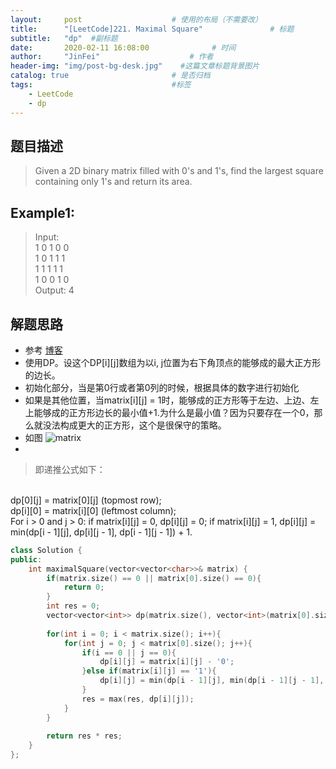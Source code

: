 ```yaml
---
layout:     post                    # 使用的布局（不需要改） 
title:      "[LeetCode]221. Maximal Square"               # 标题  
subtitle:   "dp"  #副标题 
date:       2020-02-11 16:08:00              # 时间 
author:     "JinFei"                    # 作者 
header-img: "img/post-bg-desk.jpg"    #这篇文章标题背景图片 
catalog: true                       # 是否归档 
tags:                               #标签     
    - LeetCode
    - dp
---
```


## 题目描述
> Given a 2D binary matrix filled with 0's and 1's, find the largest square containing only 1's and return its area. <br>

## Example1:
 
> Input: <br>
1 0 1 0 0 <br>
1 0 1 1 1 <br>
1 1 1 1 1 <br>
1 0 0 1 0  <br>
Output: 4


## 解题思路
- 参考 [博客](https://blog.csdn.net/fuxuemingzhu/article/details/82992233)
- 使用DP。设这个DP[i][j]数组为以i, j位置为右下角顶点的能够成的最大正方形的边长。
- 初始化部分，当是第0行或者第0列的时候，根据具体的数字进行初始化
- 如果是其他位置，当matrix[i][j] = 1时，能够成的正方形等于左边、上边、左上能够成的正方形边长的最小值+1.为什么是最小值？因为只要存在一个0，那么就没法构成更大的正方形，这个是很保守的策略。
- 如图 ![matrix](https://assets.leetcode.com/static_assets/media/original_images/221_Maximal_Square.PNG?raw=true)
- 
> 即递推公式如下：
<br>
dp[0][j] = matrix[0][j] (topmost row); <br>
dp[i][0] = matrix[i][0] (leftmost column); <br>
For i > 0 and j > 0: if matrix[i][j] = 0, dp[i][j] = 0; if matrix[i][j] = 1, dp[i][j] = min(dp[i - 1][j], dp[i][j - 1], dp[i - 1][j - 1]) + 1. <br>

```C++
class Solution {
public:
    int maximalSquare(vector<vector<char>>& matrix) {
        if(matrix.size() == 0 || matrix[0].size() == 0){
            return 0;
        }
        int res = 0;
        vector<vector<int>> dp(matrix.size(), vector<int>(matrix[0].size(), 0));
        
        for(int i = 0; i < matrix.size(); i++){
            for(int j = 0; j < matrix[0].size(); j++){
                if(i == 0 || j == 0){
                    dp[i][j] = matrix[i][j] - '0';
                }else if(matrix[i][j] == '1'){
                    dp[i][j] = min(dp[i - 1][j], min(dp[i - 1][j - 1], dp[i][j - 1])) + 1;     
                }
                res = max(res, dp[i][j]);
            }
        }
                               
        return res * res;
    }
};
```
